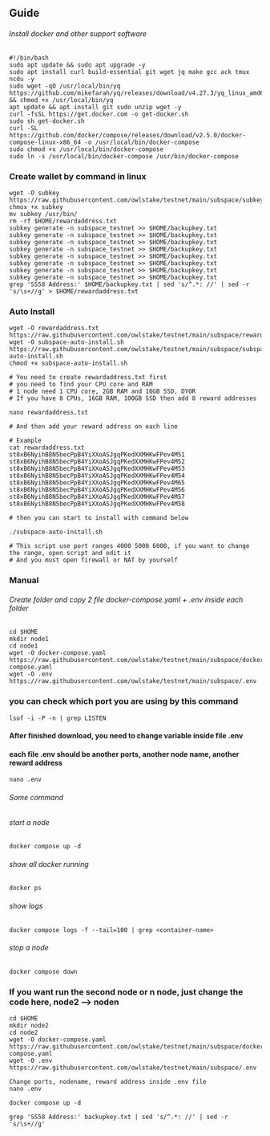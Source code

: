 ## Guide
###### Install docker and other support software
```
#!/bin/bash
sudo apt update && sudo apt upgrade -y
sudo apt install curl build-essential git wget jq make gcc ack tmux ncdu -y
sudo wget -qO /usr/local/bin/yq https://github.com/mikefarah/yq/releases/download/v4.27.3/yq_linux_amd64 && chmod +x /usr/local/bin/yq
apt update && apt install git sudo unzip wget -y
curl -fsSL https://get.docker.com -o get-docker.sh
sudo sh get-docker.sh
curl -SL https://github.com/docker/compose/releases/download/v2.5.0/docker-compose-linux-x86_64 -o /usr/local/bin/docker-compose
sudo chmod +x /usr/local/bin/docker-compose
sudo ln -s /usr/local/bin/docker-compose /usr/bin/docker-compose
```
### Create wallet by command in linux
```
wget -O subkey https://raw.githubusercontent.com/owlstake/testnet/main/subspace/subkey
chmox +x subkey
mv subkey /usr/bin/
rm -rf $HOME/rewardaddress.txt
subkey generate -n subspace_testnet >> $HOME/backupkey.txt
subkey generate -n subspace_testnet >> $HOME/backupkey.txt
subkey generate -n subspace_testnet >> $HOME/backupkey.txt
subkey generate -n subspace_testnet >> $HOME/backupkey.txt
subkey generate -n subspace_testnet >> $HOME/backupkey.txt
subkey generate -n subspace_testnet >> $HOME/backupkey.txt
subkey generate -n subspace_testnet >> $HOME/backupkey.txt
subkey generate -n subspace_testnet >> $HOME/backupkey.txt
grep 'SS58 Address:' $HOME/backupkey.txt | sed 's/^.*: //' | sed -r 's/\s+//g' > $HOME/rewardaddress.txt
```

### Auto Install
```
wget -O rewardaddress.txt https://raw.githubusercontent.com/owlstake/testnet/main/subspace/rewardaddress.txt
wget -O subspace-auto-install.sh https://raw.githubusercontent.com/owlstake/testnet/main/subspace/subspace-auto-install.sh
chmod +x subspace-auto-install.sh

# You need to create rewardaddress.txt first
# you need to find your CPU core and RAM
# 1 node need 1 CPU core, 2GB RAM and 10GB SSD, DYOR
# If you have 8 CPUs, 16GB RAM, 100GB SSD then add 8 reward addresses

nano rewardaddress.txt

# And then add your reward address on each line

# Example
cat rewardaddress.txt
st8xB6NyihB8N5becPpB4YiXXoASJgqPKedXXMHKwFPev4M51
st8xB6NyihB8N5becPpB4YiXXoASJgqPKedXXMHKwFPev4M52
st8xB6NyihB8N5becPpB4YiXXoASJgqPKedXXMHKwFPev4M53
st8xB6NyihB8N5becPpB4YiXXoASJgqPKedXXMHKwFPev4M54
st8xB6NyihB8N5becPpB4YiXXoASJgqPKedXXMHKwFPev4M65
st8xB6NyihB8N5becPpB4YiXXoASJgqPKedXXMHKwFPev4M56
st8xB6NyihB8N5becPpB4YiXXoASJgqPKedXXMHKwFPev4M57
st8xB6NyihB8N5becPpB4YiXXoASJgqPKedXXMHKwFPev4M58

# then you can start to install with command below

./subspace-auto-install.sh

# This script use port ranges 4000 5000 6000, if you want to change the range, open script and edit it
# And you must open firewall or NAT by yourself
```


### Manual
###### Create folder and copy 2 file docker-compose.yaml + .env inside each folder
```
cd $HOME
mkdir node1
cd node1
wget -O docker-compose.yaml https://raw.githubusercontent.com/owlstake/testnet/main/subspace/docker-compose.yaml
wget -O .env https://raw.githubusercontent.com/owlstake/testnet/main/subspace/.env
```
### you can check which port you are using by this command
```
lsof -i -P -n | grep LISTEN
```
#### After finished download, you need to change variable inside file .env
#### each file .env should be another ports, another node name, another reward address
```
nano .env
```
###### Some command
###### start a node
```
docker compose up -d
```
###### show all docker running
```
docker ps
```
###### show logs
```
docker compose logs -f --tail=100 | grep <container-name>
```
###### stop a node
```
docker compose down
```

### If you want run the second node or n node, just change the code here, node2 --> noden
```
cd $HOME
mkdir node2
cd node2
wget -O docker-compose.yaml https://raw.githubusercontent.com/owlstake/testnet/main/subspace/docker-compose.yaml
wget -O .env https://raw.githubusercontent.com/owlstake/testnet/main/subspace/.env

Change ports, nodename, reward address inside .env file
nano .env

docker compose up -d
```

```
grep 'SS58 Address:' backupkey.txt | sed 's/^.*: //' | sed -r 's/\s+//g'
```
